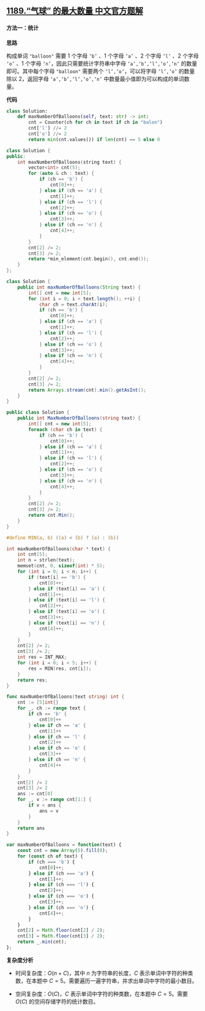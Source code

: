 ## [1189.“气球” 的最大数量 中文官方题解](https://leetcode.cn/problems/maximum-number-of-balloons/solutions/100000/qi-qiu-de-zui-da-shu-liang-by-leetcode-s-nku5)
#### 方法一：统计

**思路**

构成单词 $\texttt{"balloon"}$ 需要 $1$ 个字母 $\texttt{`b'}$ 、$1$ 个字母 $\texttt{`a'}$ 、$2$ 个字母 $\texttt{`l'}$ 、$2$ 个字母 $\texttt{`o'}$ 、$1$ 个字母 $\texttt{`n'}$，因此只需要统计字符串中字母 $\texttt{`a',`b',`l',`o',`n'}$ 的数量即可。其中每个字母 $\texttt{"balloon"}$ 需要两个 $\texttt{`l',`o'}$，可以将字母 $\texttt{`l',`o'}$ 的数量除以 $2$，返回字母 $\texttt{`a',`b',`l',`o',`n'}$ 中数量最小值即为可以构成的单词数量。

**代码**

```Python [sol1-Python3]
class Solution:
    def maxNumberOfBalloons(self, text: str) -> int:
        cnt = Counter(ch for ch in text if ch in "balon")
        cnt['l'] //= 2
        cnt['o'] //= 2
        return min(cnt.values()) if len(cnt) == 5 else 0
```

```C++ [sol1-C++]
class Solution {
public:
    int maxNumberOfBalloons(string text) {
        vector<int> cnt(5);
        for (auto & ch : text) {
            if (ch == 'b') {
                cnt[0]++;
            } else if (ch == 'a') {
                cnt[1]++;
            } else if (ch == 'l') {
                cnt[2]++;
            } else if (ch == 'o') {
                cnt[3]++;
            } else if (ch == 'n') {
                cnt[4]++;
            }
        }
        cnt[2] /= 2;
        cnt[3] /= 2;
        return *min_element(cnt.begin(), cnt.end());
    }
};
```

```Java [sol1-Java]
class Solution {
    public int maxNumberOfBalloons(String text) {
        int[] cnt = new int[5];
        for (int i = 0; i < text.length(); ++i) {
            char ch = text.charAt(i);
            if (ch == 'b') {
                cnt[0]++;
            } else if (ch == 'a') {
                cnt[1]++;
            } else if (ch == 'l') {
                cnt[2]++;
            } else if (ch == 'o') {
                cnt[3]++;
            } else if (ch == 'n') {
                cnt[4]++;
            }
        }
        cnt[2] /= 2;
        cnt[3] /= 2;
        return Arrays.stream(cnt).min().getAsInt();
    }
}
```

```C# [sol1-C#]
public class Solution {
    public int MaxNumberOfBalloons(string text) {
        int[] cnt = new int[5];
        foreach (char ch in text) {
            if (ch == 'b') {
                cnt[0]++;
            } else if (ch == 'a') {
                cnt[1]++;
            } else if (ch == 'l') {
                cnt[2]++;
            } else if (ch == 'o') {
                cnt[3]++;
            } else if (ch == 'n') {
                cnt[4]++;
            }
        }
        cnt[2] /= 2;
        cnt[3] /= 2;
        return cnt.Min();
    }
}
```

```C [sol1-C]
#define MIN(a, b) ((a) < (b) ? (a) : (b))

int maxNumberOfBalloons(char * text) {
    int cnt[5];
    int n = strlen(text);
    memset(cnt, 0, sizeof(int) * 5);
    for (int i = 0; i < n; i++) {
        if (text[i] == 'b') {
            cnt[0]++;
        } else if (text[i] == 'a') {
            cnt[1]++;
        } else if (text[i] == 'l') {
            cnt[2]++;
        } else if (text[i] == 'o') {
            cnt[3]++;
        } else if (text[i] == 'n') {
            cnt[4]++;
        }
    }
    cnt[2] /= 2;
    cnt[3] /= 2;
    int res = INT_MAX;
    for (int i = 0; i < 5; i++) {
        res = MIN(res, cnt[i]);
    }
    return res;
}
```

```go [sol1-Golang]
func maxNumberOfBalloons(text string) int {
    cnt := [5]int{}
    for _, ch := range text {
        if ch == 'b' {
            cnt[0]++
        } else if ch == 'a' {
            cnt[1]++
        } else if ch == 'l' {
            cnt[2]++
        } else if ch == 'o' {
            cnt[3]++
        } else if ch == 'n' {
            cnt[4]++
        }
    }
    cnt[2] /= 2
    cnt[3] /= 2
    ans := cnt[0]
    for _, v := range cnt[1:] {
        if v < ans {
            ans = v
        }
    }
    return ans
}
```

```JavaScript [sol1-JavaScript]
var maxNumberOfBalloons = function(text) {
    const cnt = new Array(5).fill(0);
    for (const ch of text) {
        if (ch === 'b') {
            cnt[0]++;
        } else if (ch === 'a') {
            cnt[1]++;
        } else if (ch === 'l') {
            cnt[2]++;
        } else if (ch === 'o') {
            cnt[3]++;
        } else if (ch === 'n') {
            cnt[4]++;
        }
    }
    cnt[2] = Math.floor(cnt[2] / 2);
    cnt[3] = Math.floor(cnt[3] / 2);
    return _.min(cnt);
};
```

**复杂度分析**

- 时间复杂度：$O(n + C)$，其中 $n$ 为字符串的长度，$C$ 表示单词中字符的种类数，在本题中 $C = 5$。需要遍历一遍字符串，并求出单词中字符的最小数目。

- 空间复杂度：$O(C)$，$C$ 表示单词中字符的种类数，在本题中 $C = 5$。需要 $O(C)$ 的空间存储字符的统计数目。